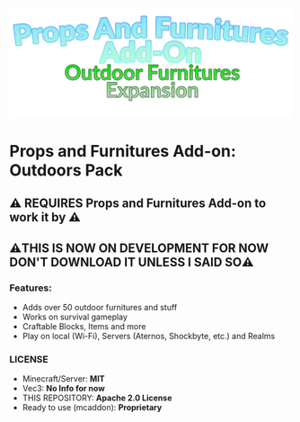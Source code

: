 ![img](PropsAndFurnitureOutDoorLogo.png)

# Props and Furnitures Add-on: Outdoors Pack

## ⚠️ REQUIRES Props and Furnitures Add-on to work it by ⚠️

## ⚠️THIS IS NOW ON DEVELOPMENT FOR NOW DON'T DOWNLOAD IT UNLESS I SAID SO⚠️

### Features:

- Adds over 50 outdoor furnitures and stuff
- Works on survival gameplay
- Craftable Blocks, Items and more
- Play on local (Wi-Fi), Servers (Aternos, Shockbyte, etc.) and Realms

### LICENSE

- Minecraft/Server: **MIT**
- Vec3: **No Info for now**
- THIS REPOSITORY: **Apache 2.0 License**
- Ready to use (mcaddon): **Proprietary**
